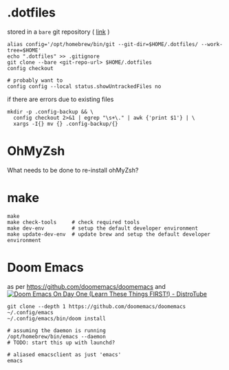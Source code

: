 # .dotfiles

stored in a `bare` git repository (
  [link](https://www.atlassian.com/git/tutorials/dotfiles)
)

```
alias config='/opt/homebrew/bin/git --git-dir=$HOME/.dotfiles/ --work-tree=$HOME'
echo ".dotfiles" >> .gitignore
git clone --bare <git-repo-url> $HOME/.dotfiles
config checkout

# probably want to
config config --local status.showUntrackedFiles no
```

if there are errors due to existing files

```
mkdir -p .config-backup && \
  config checkout 2>&1 | egrep "\s+\." | awk {'print $1'} | \
  xargs -I{} mv {} .config-backup/{}
```

# OhMyZsh

What needs to be done to re-install ohMyZsh?

# make

```
make
make check-tools     # check required tools
make dev-env         # setup the default developer environment
make update-dev-env  # update brew and setup the default developer environment
```

# Doom Emacs

as per https://github.com/doomemacs/doomemacs and
[
  ![Doom Emacs On Day One (Learn These Things FIRST!) - DistroTube
  ](http://img.youtube.com/vi/37H7bD-G7nE/0.jpg)
](http://youtu.be/37H7bD-G7nE)

```
git clone --depth 1 https://github.com/doomemacs/doomemacs ~/.config/emacs
~/.config/emacs/bin/doom install
```

```
# assuming the daemon is running
/opt/homebrew/bin/emacs --daemon
# TODO: start this up with launchd?

# aliased emacsclient as just 'emacs'
emacs
```


